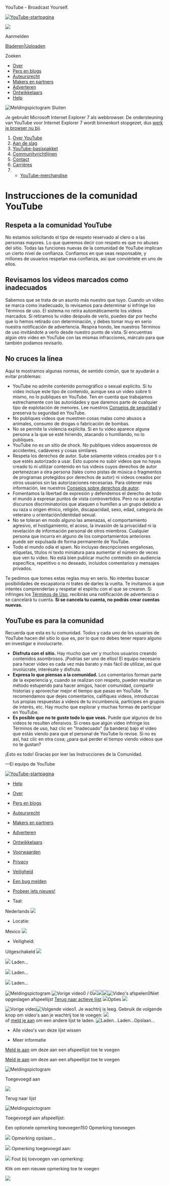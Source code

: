 




 YouTube - Broadcast Yourself.
 



















[![YouTube-startpagina](//s.ytimg.com/yt/img/pixel-vfl3z5WfW.gif)](/ "YouTube-startpagina")



 


![](//s.ytimg.com/yt/img/no_videos_140-vfl5AhOQY.png)




Aanmelden






[Bladeren](/videos?feature=mh)|[Uploaden](//www.youtube.com/my_videos_upload)

Zoeken  




* [Over](/t/about_youtube)
* [Pers en blogs](/t/press)
* [Auteursrecht](/t/copyright_center)
* [Makers en partners](/creators)
* [Adverteren](/t/advertising_overview)
* [Ontwikkelaars](/dev)
* [Help](//support.google.com/youtube/?hl=nl-NL)



 ![Meldingspictogram](//s.ytimg.com/yt/img/pixel-vfl3z5WfW.gif) Sluiten 
 

 Je gebruikt Microsoft Internet Explorer 7 als webbrowser. De ondersteuning van YouTube voor Internet Explorer 7 wordt binnenkort stopgezet, dus [werk je browser nu bij](/supported_browsers).

 











1. [Over YouTube](/t/about_youtube)
1. [Aan de slag](/t/about_getting_started)
2. [YouTube-basispakket](/t/about_essentials)
3. [Communityrichtlijnen](/t/community_guidelines)
4. [Contact](/t/contact_us)
5. [Carrières](http://www.google.com/intl/en/jobs/youtube/)
6. - [YouTube-merchandise](http://www.google-store.com/index.php?cPath=31)




# Instrucciones de la comunidad YouTube











## Respeta a la comunidad YouTube


No estamos solicitando el tipo de respeto reservado al clero o a las personas mayores. Lo que queremos decir con respeto es que no abuses del sitio. Todas las funciones nuevas de la comunidad de YouTube implican un cierto nivel de confianza. Confiamos en que seas responsable, y millones de usuarios respetan esa confianza, así que conviértete en uno de ellos.


## Revisamos los videos marcados como inadecuados


Sabemos que se trata de un asunto más nuestro que tuyo. Cuando un video se marca como inadecuado, lo revisamos para determinar si infringe los Términos de uso. El sistema no retira automáticamente los videos marcados. Si retiramos tu video después de verlo, puedes dar por hecho que lo hemos retirado con determinación, y debes tomar muy en serio nuestra notificación de advertencia. Respira hondo, lee nuestros Términos de uso invitándote a verlo desde nuestro punto de vista. Si encuentras algún otro video en YouTube con las mismas infracciones, márcalo para que también podamos revisarlo.


## No cruces la línea


Aquí te mostramos algunas normas, de sentido común, que te ayudarán a evitar problemas:


* YouTube no admite contenido pornográfico o sexual explícito. Si tu video incluye este tipo de contenido, aunque sea un video sobre ti mismo, no lo publiques en YouTube. Ten en cuenta que trabajamos estrechamente con las autoridades y que daremos parte de cualquier tipo de explotación de menores. Lee nuestros [Consejos de seguridad](/t/safety_tips) y preserva tu seguridad en YouTube.
* No publiques videos que muestren cosas malas como abusos a animales, consumo de drogas o fabricación de bombas.
* No se permite la violencia explícita. Si en tu video aparece alguna persona a la que se esté hiriendo, atacando o humillando, no lo publiques.
* YouTube no es un sitio de shock. No publiques videos asquerosos de accidentes, cadáveres y cosas similares.
* Respeta los derechos de autor. Sube solamente videos creados por ti o que estés autorizado a usar. Esto supone no subir videos que no hayas creado tú ni utilizar contenido en tus videos cuyos derechos de autor pertenezcan a otra persona (tales como pistas de música o fragmentos de programas protegidos por derechos de autor) ni videos creados por otros usuarios sin las autorizaciones necesarias. Para obtener más información, lee nuestros [Consejos sobre derechos de autor](/t/howto_copyright).
* Fomentamos la libertad de expresión y defendemos el derecho de todo el mundo a expresar puntos de vista controvertidos. Pero no se aceptan discursos discriminatorios que ataquen o humillen a un grupo debido a su raza u origen étnico, religión, discapacidad, sexo, edad, categoría de veterano u orientación/identidad sexual.
* No se toleran en modo alguno las amenazas, el comportamiento agresivo, el hostigamiento, el acoso, la invasión de la privacidad ni la revelación de información personal de otros miembros. Cualquier persona que incurra en alguno de los comportamientos anteriores puede ser expulsada de forma permanente de YouTube.
* Todo el mundo odia el spam. No incluyas descripciones engañosas, etiquetas, títulos ni texto miniatura para aumentar el número de veces que ven tu video. No está bien publicar mucho contenido sin audiencia específica, repetitivo o no deseado, incluidos comentarios y mensajes privados.


Te pedimos que tomes estas reglas muy en serio. No intentes buscar posibilidades de escapatoria ni trates de darles la vuelta. Te invitamos a que intentes comprenderlas y respetar el espíritu con el que se crearon. Si infringes los [Términos de Uso](/t/terms), recibirás una notificación de advertencia o se cancelará tu cuenta. **Si se cancela tu cuenta, no podrás crear cuentas nuevas.** 


## YouTube es para la comunidad


Recuerda que esta es tu comunidad. Todos y cada uno de los usuarios de YouTube hacen del sitio lo que es, por lo que no debes tener reparo alguno en investigar e involucrarte.


* **Disfruta con el sitio.** Hay mucho que ver y muchos usuarios creando contenidos asombrosos. ¡Podrías ser uno de ellos! El equipo necesario para hacer video es cada vez más barato y más fácil de utilizar, así que involúcrate, interésate y disfruta.
* **Expresa lo que piensas a la comunidad.** Los comentarios forman parte de la experiencia y, cuando se realizan con respeto, pueden resultar un método estupendo para hacer amigos, hacer comunidad, compartir historias y aprovechar mejor el tiempo que pasas en YouTube. Te recomendamos que dejes comentarios, califiques videos, introduzcas tus propias respuestas a videos de tu incumbencia, participes en grupos de interés, etc. Hay mucho que explorar y muchas formas de participar en YouTube.
* **Es posible que no te guste todo lo que veas.** Puede que algunos de los videos te resulten ofensivos. Si crees que algún video infringe los Términos de uso, haz clic en "Inadecuado" (la bandera) bajo el video que estás viendo para que el personal de YouTube lo revise. Si no es así, haz clic en otra cosa; ¿para qué perder el tiempo viendo videos que no te gustan?


¡Esto es todo! Gracias por leer las Instrucciones de la Comunidad.


—El equipo de YouTube














[![YouTube-startpagina](//s.ytimg.com/yt/img/pixel-vfl3z5WfW.gif)](/ "YouTube-startpagina")



* [Help](//support.google.com/youtube/?hl=nl-NL&p=)
* [Over](/t/about_youtube)
* [Pers en blogs](/t/press)
* [Auteursrecht](/t/copyright_center)
* [Makers en partners](/creators)
* [Adverteren](/t/advertising_overview)
* [Ontwikkelaars](/dev)


* [Voorwaarden](/t/terms)
* [Privacy](http://www.google.nl/intl/nl/policies/privacy/)
* [Veiligheid](//support.google.com/youtube/bin/request.py?contact_type=abuse&hl=nl-NL)
* [Een bug melden](//www.google.com/tools/feedback/intl/nl/error.html)
* [Probeer iets nieuws!](/testtube)


* Taal:
 
 Nederlands ![](//s.ytimg.com/yt/img/pixel-vfl3z5WfW.gif)
* Locatie:
 
 Mexico ![](//s.ytimg.com/yt/img/pixel-vfl3z5WfW.gif)
* Veiligheid:
 
 Uitgeschakeld
 ![](//s.ytimg.com/yt/img/pixel-vfl3z5WfW.gif)




![](//s.ytimg.com/yt/img/pixel-vfl3z5WfW.gif)
Laden...
 





![](//s.ytimg.com/yt/img/pixel-vfl3z5WfW.gif)
Laden...
 





![](//s.ytimg.com/yt/img/pixel-vfl3z5WfW.gif)
Laden...
 










![Meldingspictogram](//s.ytimg.com/yt/img/pixel-vfl3z5WfW.gif)
![Vorige video](//s.ytimg.com/yt/img/pixel-vfl3z5WfW.gif)0 / 0![](//s.ytimg.com/yt/img/pixel-vfl3z5WfW.gif)![](//s.ytimg.com/yt/img/pixel-vfl3z5WfW.gif)![](//s.ytimg.com/yt/img/pixel-vfl3z5WfW.gif)![Video's afspelen](//s.ytimg.com/yt/img/pixel-vfl3z5WfW.gif)0Niet opgeslagen afspeellijst
[Terug naar actieve lijst](#) 
![](//s.ytimg.com/yt/img/pixel-vfl3z5WfW.gif)Opties ![](//s.ytimg.com/yt/img/pixel-vfl3z5WfW.gif) 

![Vorige video](//s.ytimg.com/yt/img/pixel-vfl3z5WfW.gif)![Volgende video](//s.ytimg.com/yt/img/pixel-vfl3z5WfW.gif)1. Je wachtrij is leeg. Gebruik de volgende knop om video's aan je wachtrij toe te voegen: ![](//s.ytimg.com/yt/img/pixel-vfl3z5WfW.gif)  
 of [meld je aan](https://accounts.google.com/ServiceLogin?uilel=3&service=youtube&passive=true&continue=https%3A%2F%2Fwww.youtube.com%2Fsignin%3Faction_handle_signin%3Dtrue%26feature%3Dplaylist%26nomobiletemp%3D1%26hl%3Dnl_NL%26next%3D%252Ft%252Fcommunity_guidelines&hl=nl_NL&ltmpl=sso) om een andere lijst te laden.
![Laden...](//s.ytimg.com/yt/img/pixel-vfl3z5WfW.gif)Laden...Opslaan... 

* Alle video's van deze lijst wissen



* Meer informatie





[Meld je aan](https://accounts.google.com/ServiceLogin?uilel=3&service=youtube&passive=true&continue=https%3A%2F%2Fwww.youtube.com%2Fsignin%3Faction_handle_signin%3Dtrue%26feature%3Dplaylist%26nomobiletemp%3D1%26hl%3Dnl_NL%26next%3D%252Ft%252Fcommunity_guidelines&hl=nl_NL<mpl=sso) om deze aan een afspeellijst toe te voegen

 



[Meld je aan](https://accounts.google.com/ServiceLogin?uilel=3&service=youtube&passive=true&continue=https%3A%2F%2Fwww.youtube.com%2Fsignin%3Faction_handle_signin%3Dtrue%26feature%3Dplaylist%26nomobiletemp%3D1%26hl%3Dnl_NL%26next%3D%252Ft%252Fcommunity_guidelines&hl=nl_NL<mpl=sso) om deze aan een afspeellijst toe te voegen




![Meldingspictogram](//s.ytimg.com/yt/img/pixel-vfl3z5WfW.gif) 

Toegevoegd aan 






![](//s.ytimg.com/yt/img/pixel-vfl3z5WfW.gif)

Terug naar lijst




![Meldingspictogram](//s.ytimg.com/yt/img/pixel-vfl3z5WfW.gif) 

Toegevoegd aan afspeellijst:




Een optionele opmerking toevoegen150 Opmerking toevoegen 



![](//s.ytimg.com/yt/img/pixel-vfl3z5WfW.gif)
Opmerking opslaan...




![](//s.ytimg.com/yt/img/pixel-vfl3z5WfW.gif)
Opmerking toegevoegd aan:




![](//s.ytimg.com/yt/img/pixel-vfl3z5WfW.gif)
Fout bij toevoegen van opmerking:


Klik om een nieuwe opmerking toe te voegen



![](//s.ytimg.com/yt/img/pixel-vfl3z5WfW.gif)











